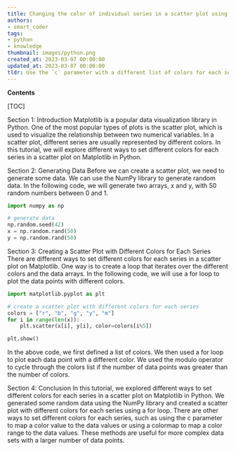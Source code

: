 ```yaml
---
title: Changing the color of individual series in a scatter plot using matplotlib
authors:
- smart_coder
tags:
- python
- knowledge
thumbnail: images/python.png
created_at: 2023-03-07 00:00:00
updated_at: 2023-03-07 00:00:00
tldr: Use the `c` parameter with a different list of colors for each series in the scatter function on matplotlib in Python.
---
```


**Contents**

[TOC]

Section 1: Introduction
Matplotlib is a popular data visualization library in Python. One of the most popular types of plots is the scatter plot, which is used to visualize the relationship between two numerical variables. In a scatter plot, different series are usually represented by different colors. In this tutorial, we will explore different ways to set different colors for each series in a scatter plot on Matplotlib in Python.

Section 2: Generating Data
Before we can create a scatter plot, we need to generate some data. We can use the NumPy library to generate random data. In the following code, we will generate two arrays, x and y, with 50 random numbers between 0 and 1.

```python
import numpy as np

# generate data
np.random.seed(42)
x = np.random.rand(50)
y = np.random.rand(50)
```

Section 3: Creating a Scatter Plot with Different Colors for Each Series
There are different ways to set different colors for each series in a scatter plot on Matplotlib. One way is to create a loop that iterates over the different colors and the data arrays. In the following code, we will use a for loop to plot the data points with different colors.

```python
import matplotlib.pyplot as plt

# create a scatter plot with different colors for each series
colors = ["r", "b", "g", "y", "m"]
for i in range(len(x)):
    plt.scatter(x[i], y[i], color=colors[i%5])

plt.show()
```

In the above code, we first defined a list of colors. We then used a for loop to plot each data point with a different color. We used the modulo operator to cycle through the colors list if the number of data points was greater than the number of colors.

Section 4: Conclusion
In this tutorial, we explored different ways to set different colors for each series in a scatter plot on Matplotlib in Python. We generated some random data using the NumPy library and created a scatter plot with different colors for each series using a for loop. There are other ways to set different colors for each series, such as using the c parameter to map a color value to the data values or using a colormap to map a color range to the data values. These methods are useful for more complex data sets with a larger number of data points.
